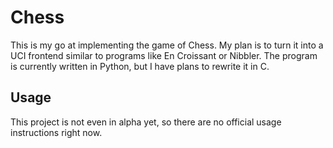 # Chess

This is my go at implementing the game of Chess. My plan is to turn it into a
UCI frontend similar to programs like En Croissant or Nibbler. The program is
currently written in Python, but I have plans to rewrite it in C.

## Usage

This project is not even in alpha yet, so there are no official usage
instructions right now.
